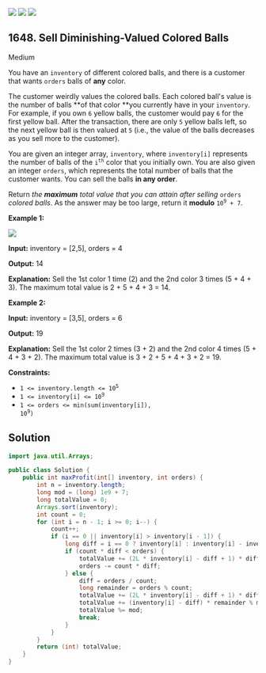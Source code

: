 [![](https://img.shields.io/github/stars/javadev/LeetCode-in-Java?label=Stars&style=flat-square)](https://github.com/javadev/LeetCode-in-Java)
[![](https://img.shields.io/github/forks/javadev/LeetCode-in-Java?label=Fork%20me%20on%20GitHub%20&style=flat-square)](https://github.com/javadev/LeetCode-in-Java/fork)
[![](https://img.shields.io/badge/-LeetCode%20in%20Kotlin-blue?style=flat-square)](https://github.com/javadev/LeetCode-in-Kotlin)

## 1648\. Sell Diminishing-Valued Colored Balls

Medium

You have an `inventory` of different colored balls, and there is a customer that wants `orders` balls of **any** color.

The customer weirdly values the colored balls. Each colored ball's value is the number of balls **of that color **you currently have in your `inventory`. For example, if you own `6` yellow balls, the customer would pay `6` for the first yellow ball. After the transaction, there are only `5` yellow balls left, so the next yellow ball is then valued at `5` (i.e., the value of the balls decreases as you sell more to the customer).

You are given an integer array, `inventory`, where `inventory[i]` represents the number of balls of the <code>i<sup>th</sup></code> color that you initially own. You are also given an integer `orders`, which represents the total number of balls that the customer wants. You can sell the balls **in any order**.

Return _the **maximum** total value that you can attain after selling_ `orders` _colored balls_. As the answer may be too large, return it **modulo** <code>10<sup>9</sup> + 7</code>.

**Example 1:**

![](https://assets.leetcode.com/uploads/2020/11/05/jj.gif)

**Input:** inventory = [2,5], orders = 4

**Output:** 14

**Explanation:** Sell the 1st color 1 time (2) and the 2nd color 3 times (5 + 4 + 3). The maximum total value is 2 + 5 + 4 + 3 = 14.

**Example 2:**

**Input:** inventory = [3,5], orders = 6

**Output:** 19

**Explanation:** Sell the 1st color 2 times (3 + 2) and the 2nd color 4 times (5 + 4 + 3 + 2). The maximum total value is 3 + 2 + 5 + 4 + 3 + 2 = 19.

**Constraints:**

*   <code>1 <= inventory.length <= 10<sup>5</sup></code>
*   <code>1 <= inventory[i] <= 10<sup>9</sup></code>
*   <code>1 <= orders <= min(sum(inventory[i]), 10<sup>9</sup>)</code>

## Solution

```java
import java.util.Arrays;

public class Solution {
    public int maxProfit(int[] inventory, int orders) {
        int n = inventory.length;
        long mod = (long) 1e9 + 7;
        long totalValue = 0;
        Arrays.sort(inventory);
        int count = 0;
        for (int i = n - 1; i >= 0; i--) {
            count++;
            if (i == 0 || inventory[i] > inventory[i - 1]) {
                long diff = i == 0 ? inventory[i] : inventory[i] - inventory[i - 1];
                if (count * diff < orders) {
                    totalValue += (2L * inventory[i] - diff + 1) * diff * count / 2 % mod;
                    orders -= count * diff;
                } else {
                    diff = orders / count;
                    long remainder = orders % count;
                    totalValue += (2L * inventory[i] - diff + 1) * diff * count / 2 % mod;
                    totalValue += (inventory[i] - diff) * remainder % mod;
                    totalValue %= mod;
                    break;
                }
            }
        }
        return (int) totalValue;
    }
}
```